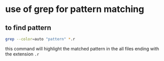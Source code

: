 # use of grep for pattern matching
## to find pattern
```bash
grep --color=auto "pattern" *.r
```
this command will highlight the matched pattern in the all files ending with the extension `.r` 
